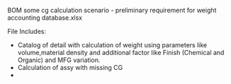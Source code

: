
BOM some cg calculation scenario - preliminary requirement for weight accounting database.xlsx

File Includes:
   - Catalog of detail with calculation of weight using parameters like volume,material density and additional factor like Finish (Chemical and Organic) and MFG variation.
   - Calculation of assy with missing CG
   -

